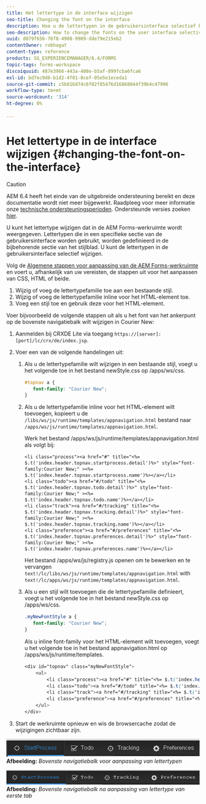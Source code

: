 ```yaml
---
title: Het lettertype in de interface wijzigen
seo-title: Changing the font on the interface
description: Hoe u de lettertypen in de gebruikersinterface selectief kunt wijzigen.
seo-description: How to change the fonts on the user interface selectively.
uuid: d079f656-76f8-4908-9989-dde79e215eb2
contentOwner: robhagat
content-type: reference
products: SG_EXPERIENCEMANAGER/6.4/FORMS
topic-tags: forms-workspace
discoiquuid: 487e3966-443a-408e-b5af-899fcba6fca6
exl-id: bd7ec9d6-b1d2-4f01-8cef-05e5e1eceda1
source-git-commit: c5b816d74c6f02f85476d16868844f39b4c47996
workflow-type: tm+mt
source-wordcount: '314'
ht-degree: 0%

---
```


# Het lettertype in de interface wijzigen {#changing-the-font-on-the-interface}

>[!CAUTION]
>
>AEM 6.4 heeft het einde van de uitgebreide ondersteuning bereikt en deze documentatie wordt niet meer bijgewerkt. Raadpleeg voor meer informatie onze [technische ondersteuningsperioden](https://helpx.adobe.com/support/programs/eol-matrix.html). Ondersteunde versies zoeken [hier](https://experienceleague.adobe.com/docs/).

U kunt het lettertype wijzigen dat in de AEM Forms-werkruimte wordt weergegeven. Lettertypen die in een specifieke sectie van de gebruikersinterface worden gebruikt, worden gedefinieerd in de bijbehorende sectie van het stijlblad. U kunt de lettertypen in de gebruikersinterface selectief wijzigen.

Volg de [Algemene stappen voor aanpassing van de AEM Forms-werkruimte](/help/forms/using/generic-steps-html-workspace-customization.md) en voert u, afhankelijk van uw vereisten, de stappen uit voor het aanpassen van CSS, HTML of beide.

1. Wijzig of voeg de lettertypefamilie toe aan een bestaande stijl.
1. Wijzig of voeg de lettertypefamilie inline voor het HTML-element toe.
1. Voeg een stijl toe en gebruik deze voor het HTML-element.

Voer bijvoorbeeld de volgende stappen uit als u het font van het ankerpunt op de bovenste navigatiebalk wilt wijzigen in Courier New:

1. Aanmelden bij CRXDE Lite via toegang `https://[server]:[port]/lc/crx/de/index.jsp`.
1. Voer een van de volgende handelingen uit:

   1. Als u de lettertypefamilie wilt wijzigen in een bestaande stijl, voegt u het volgende toe in het bestand newStyle.css op /apps/ws/css.

      ```css
      #topnav a {
         font-family: "Courier New";
      }
      ```

   1. Als u de lettertypefamilie inline voor het HTML-element wilt toevoegen, kopieert u de `/libs/ws/js/runtime/templates/appnavigation.html` bestand naar `/apps/ws/js/runtime/templates/appnavigation.html`.

      Werk het bestand /apps/ws/js/runtime/templates/appnavigation.html als volgt bij:

      ```
      <li class="process"><a href="#" title="<%= $.t('index.header.topnav.startprocess.detail')%>" style="font-family:Courier New;" ><%= $.t('index.header.topnav.startprocess.name')%></a></li>
      <li class="todo"><a href="#/todo" title="<%= $.t('index.header.topnav.todo.detail')%>" style="font-family:Courier New;" ><%= $.t('index.header.topnav.todo.name')%></a></li>
      <li class="track"><a href="#/tracking" title="<%= $.t('index.header.topnav.tracking.detail')%>" style="font-family:Courier New;" ><%= $.t('index.header.topnav.tracking.name')%></a></li>
      <li class="preference"><a href="#/preferences" title="<%= $.t('index.header.topnav.preferences.detail')%>" style="font-family:Courier New;" ><%= $.t('index.header.topnav.preferences.name')%></a></li>
      ```

      Het bestand /apps/ws/js/registry.js openen om te bewerken en te vervangen `text!/lc/libs/ws/js/runtime/templates/appnavigation.html` with `text!/lc/apps/ws/js/runtime/templates/appnavigation.html`.

   1. Als u een stijl wilt toevoegen die de lettertypefamilie definieert, voegt u het volgende toe in het bestand newStyle.css op /apps/ws/css.

      ```css
      .myNewFontStyle a {
         font-family: "Courier New";
      }
      ```

      Als u inline font-family voor het HTML-element wilt toevoegen, voegt u het volgende toe in het bestand appnavigation.html op /apps/ws/js/runtime/templates.

      ```css
      <div id="topnav" class="myNewFontStyle">
          <ul>
              <li class="process"><a href="#" title="<%= $.t('index.header.topnav.startprocess.detail')%>" ><%= $.t('index.header.topnav.startprocess.name')%></a></li>
              <li class="todo"><a href="#/todo" title="<%= $.t('index.header.topnav.todo.detail')%>"><%= $.t('index.header.topnav.todo.name')%></a></li>
              <li class="track"><a href="#/tracking" title="<%= $.t('index.header.topnav.tracking.detail')%>" ><%= $.t('index.header.topnav.tracking.name')%></a></li>
              <li class="preference"><a href="#/preferences" title="<%= $.t('index.header.topnav.preferences.detail')%>" ><%= $.t('index.header.topnav.preferences.name')%></a></li>
          </ul>
      </div>
      ```

1. Start de werkruimte opnieuw en wis de browsercache zodat de wijzigingen zichtbaar zijn.

![change_font_before](assets/change_font_before.png)
**Afbeelding:** *Bovenste navigatiebalk voor aanpassing van lettertypen*

![change_font_after](assets/change_font_after.png)
**Afbeelding:** *Bovenste navigatiebalk na aanpassing van lettertype van eerste tab*
